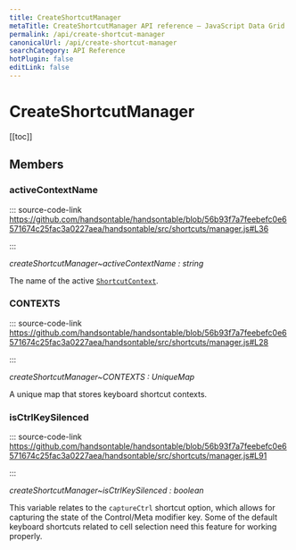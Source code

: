 ```yaml
---
title: CreateShortcutManager
metaTitle: CreateShortcutManager API reference – JavaScript Data Grid | Handsontable
permalink: /api/create-shortcut-manager
canonicalUrl: /api/create-shortcut-manager
searchCategory: API Reference
hotPlugin: false
editLink: false
---
```


# CreateShortcutManager

[[toc]]
## Members

### activeContextName
  
::: source-code-link https://github.com/handsontable/handsontable/blob/56b93f7a7feebefc0e6571674c25fac3a0227aea/handsontable/src/shortcuts/manager.js#L36

:::

_createShortcutManager~activeContextName : string_

The name of the active [`ShortcutContext`](@/api/shortcutContext.md).



### CONTEXTS
  
::: source-code-link https://github.com/handsontable/handsontable/blob/56b93f7a7feebefc0e6571674c25fac3a0227aea/handsontable/src/shortcuts/manager.js#L28

:::

_createShortcutManager~CONTEXTS : UniqueMap_

A unique map that stores keyboard shortcut contexts.



### isCtrlKeySilenced
  
::: source-code-link https://github.com/handsontable/handsontable/blob/56b93f7a7feebefc0e6571674c25fac3a0227aea/handsontable/src/shortcuts/manager.js#L91

:::

_createShortcutManager~isCtrlKeySilenced : boolean_

This variable relates to the `captureCtrl` shortcut option,
which allows for capturing the state of the Control/Meta modifier key.
Some of the default keyboard shortcuts related to cell selection need this feature for working properly.



